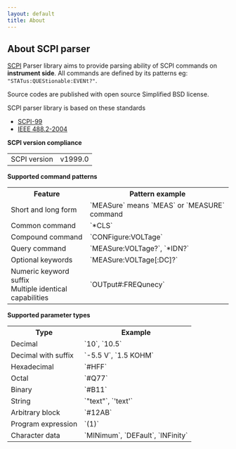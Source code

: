 ```yaml
---
layout: default
title: About
---
```


About SCPI parser
----


[SCPI](http://en.wikipedia.org/wiki/Standard_Commands_for_Programmable_Instruments) Parser library aims to provide parsing ability of SCPI commands on **instrument side**. All commands are defined by its patterns eg: `"STATus:QUEStionable:EVENt?"`.

Source codes are published with open source Simplified BSD license.

SCPI parser library is based on these standards

* [SCPI-99](http://www.ivifoundation.org/docs/scpi-99.pdf)
* [IEEE 488.2-2004](http://dx.doi.org/10.1109/IEEESTD.2004.95390)


**SCPI version compliance**
<table>
<tr><td>SCPI version<td>v1999.0</tr>
</table>


**Supported command patterns**
<table>
<tr><th>Feature<th>Pattern example</tr>
<tr><td>Short and long form<td>`MEASure` means `MEAS` or `MEASURE` command</tr>
<tr><td>Common command<td>`*CLS`</td>
<tr><td>Compound command<td>`CONFigure:VOLTage`<tr>
<tr><td>Query command<td>`MEASure:VOLTage?`, `*IDN?`</tr>
<tr><td>Optional keywords<td>`MEASure:VOLTage[:DC]?`</tr>
<tr><td>Numeric keyword suffix<br>Multiple identical capabilities<td>`OUTput#:FREQunecy`</tr>
</table>

**Supported parameter types**
<table>
<tr><th>Type<th>Example</tr>
<tr><td>Decimal<td>`10`, `10.5`</tr>
<tr><td>Decimal with suffix<td>`-5.5 V`, `1.5 KOHM`</tr>
<tr><td>Hexadecimal<td>`#HFF`</tr>
<tr><td>Octal<td>`#Q77`</tr>
<tr><td>Binary<td>`#B11`</tr>
<tr><td>String<td>`"text"`, `'text'`</tr>
<tr><td>Arbitrary block<td>`#12AB`</tr>
<tr><td>Program expression<td>`(1)`</tr>
<tr><td>Character data<td>`MINimum`, `DEFault`, `INFinity`</tr>
</table>

